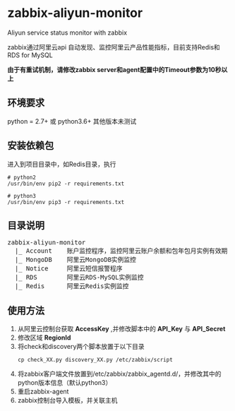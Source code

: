 # zabbix-aliyun-monitor
Aliyun service status monitor with zabbix   

zabbix通过阿里云api 自动发现、监控阿里云产品性能指标，目前支持Redis和RDS for MySQL

**由于有重试机制，请修改zabbix server和agent配置中的Timeout参数为10秒以上**

## 环境要求
python = 2.7+ 或 python3.6+  其他版本未测试

## 安装依赖包
进入到项目目录中，如Redis目录，执行
```shell
# python2
/usr/bin/env pip2 -r requirements.txt
```
```shell
# python3
/usr/bin/env pip3 -r requirements.txt
```

## 目录说明
<pre>
zabbix-aliyun-monitor
  |_ Account    账户监控程序，监控阿里云账户余额和包年包月实例有效期
  |_ MongoDB    阿里云MongoDB实例监控
  |_ Notice     阿里云短信报警程序
  |_ RDS        阿里云RDS-MySQL实例监控
  |_ Redis      阿里云Redis实例监控
</pre>

## 使用方法
1. 从阿里云控制台获取 **AccessKey** ,并修改脚本中的 **API_Key** 与 **API_Secret**
2. 修改区域 **RegionId**
3. 将check和discovery两个脚本放置于以下目录
    ```shell
    cp check_XX.py discovery_XX.py /etc/zabbix/script
    ```
4. 将zabbix客户端文件放置到/etc/zabbix/zabbix_agentd.d/，并修改其中的python版本信息（默认python3）
5. 重启zabbix-agent
6. zabbix控制台导入模板，并关联主机
